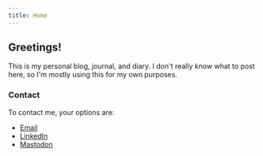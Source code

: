 ```yaml
---
title: Home
---
```


## Greetings!

This is my personal blog, journal, and diary. I don't really know what to post here, so I'm mostly using this for my own purposes.

### Contact

To contact me, your options are:

* [Email](mailto:evans.kevinh@gmail.com)
* [LinkedIn](https://linkedin.com/in/khevans)
* <a rel="me" href="https://hachyderm.io/@kevinevans">Mastodon</a>
